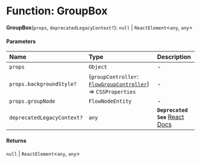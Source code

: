 # Function: GroupBox

**GroupBox**(`props`, `deprecatedLegacyContext?`): `null` | `ReactElement`<`any`, `any`>

#### Parameters

| Name | Type | Description |
| :------ | :------ | :------ |
| `props` | `Object` | - |
| `props.backgroundStyle?` | (`groupController`: [`FlowGroupController`](/auto-docs/group-plugin/classes/FlowGroupController.md)) => `CSSProperties` | - |
| `props.groupNode` | `FlowNodeEntity` | - |
| `deprecatedLegacyContext?` | `any` | **`Deprecated`** **`See`** [React Docs](https://legacy.reactjs.org/docs/legacy-context.html#referencing-context-in-lifecycle-methods) |

#### Returns

`null` | `ReactElement`<`any`, `any`>
